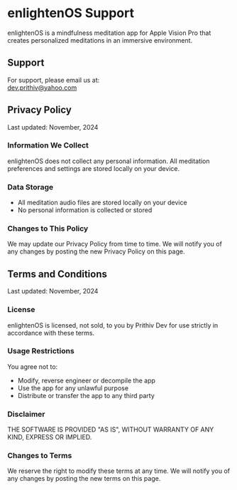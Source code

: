 # enlightenOS Support

enlightenOS is a mindfulness meditation app for Apple Vision Pro that creates personalized meditations in an immersive environment.

## Support

For support, please email us at:  
[dev.prithiv@yahoo.com](mailto:dev.prithiv@yahoo.com)

## Privacy Policy

Last updated: November, 2024

### Information We Collect
enlightenOS does not collect any personal information. All meditation preferences and settings are stored locally on your device.

### Data Storage
- All meditation audio files are stored locally on your device
- No personal information is collected or stored

### Changes to This Policy
We may update our Privacy Policy from time to time. We will notify you of any changes by posting the new Privacy Policy on this page.

## Terms and Conditions

Last updated: November, 2024

### License
enlightenOS is licensed, not sold, to you by Prithiv Dev for use strictly in accordance with these terms.

### Usage Restrictions
You agree not to:
- Modify, reverse engineer or decompile the app
- Use the app for any unlawful purpose
- Distribute or transfer the app to any third party

### Disclaimer
THE SOFTWARE IS PROVIDED "AS IS", WITHOUT WARRANTY OF ANY KIND, EXPRESS OR IMPLIED.

### Changes to Terms
We reserve the right to modify these terms at any time. We will notify you of any changes by posting the new terms on this page.